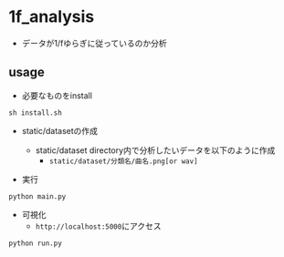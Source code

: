 # 1f_analysis

- データが1/fゆらぎに従っているのか分析

## usage

- 必要なものをinstall

```
sh install.sh
```

- static/datasetの作成
    - static/dataset directory内で分析したいデータを以下のように作成
        - ``static/dataset/分類名/曲名.png[or wav]``

- 実行

```
python main.py
```

- 可視化
    - ``http://localhost:5000``にアクセス

```
python run.py
```
